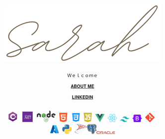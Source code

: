 <svg><img src="https://raw.githubusercontent.com/piltie/imgs/main/logo.7ec241c3.png"/></svg>
<br /><br />
<p align=center>⠀⠀Ｗｅｌｃｏｍｅ⠀⠀
<br /><br />
<a href="https://piltie.github.io">𝐀𝐁𝐎𝐔𝐓 𝐌𝐄</a>
<br /><br />
<a href="https://www.linkedin.com/in/sarahcarlasouza">𝐋𝐈𝐍𝐊𝐄𝐃𝐈𝐍</a>
<br/><br/><br/>
<img src="https://github.com/piltie/imgs/blob/main/kisspng-c-programming-language-logo-microsoft-visual-stud-atlas-portfolio-5b899192d7c600.1628571115357423548838.png?raw=true" width="35"><img src="https://raw.githubusercontent.com/piltie/imgs/9240e036e988168488c2953c2fa731edb5abd7e2/NET-Framework-Logo.png" width="60"><img src="https://raw.githubusercontent.com/piltie/imgs/main/nodejs.png" width="60">⠀<img src="https://raw.githubusercontent.com/piltie/imgs/9240e036e988168488c2953c2fa731edb5abd7e2/732212.png" width="30">⠀<img src="https://github.com/piltie/imgs/blob/main/4202020css3htmllogosocialsocialmedia-115668_115633.png?raw=true" width="30">⠀<img src="https://github.com/piltie/imgs/blob/main/pngwing.com.png?raw=true" width="26.5">⠀<img src="https://raw.githubusercontent.com/piltie/imgs/9240e036e988168488c2953c2fa731edb5abd7e2/58482acecef1014c0b5e4a1e.png" width="30">⠀<img src="https://raw.githubusercontent.com/piltie/imgs/9240e036e988168488c2953c2fa731edb5abd7e2/React-icon.svg.png" width="30">⠀<img src="https://raw.githubusercontent.com/piltie/imgs/9240e036e988168488c2953c2fa731edb5abd7e2/tailwind-css-logo-5AD4175897-seeklogo.com.png" width="30">⠀<img src="https://raw.githubusercontent.com/piltie/imgs/9240e036e988168488c2953c2fa731edb5abd7e2/Bootstrap_logo.svg.png" width="30">⠀<img src="https://raw.githubusercontent.com/piltie/imgs/9240e036e988168488c2953c2fa731edb5abd7e2/Git-Icon-1788C.png" width="30">⠀<img src="https://raw.githubusercontent.com/piltie/imgs/9240e036e988168488c2953c2fa731edb5abd7e2/azure.svg" width="30">⠀<img src="https://raw.githubusercontent.com/piltie/imgs/9240e036e988168488c2953c2fa731edb5abd7e2/5848152fcef1014c0b5e4967.png" width="30">⠀<img src="https://github.com/piltie/imgs/blob/main/PikPng.com_server-clipart-png_4095243.png?raw=true" width="40"><img src="https://raw.githubusercontent.com/piltie/imgs/main/postgresql.png" width="30"><img src="https://github.com/piltie/imgs/blob/main/Oracle_logo.svg.png?raw=true" width="60">
</p>
